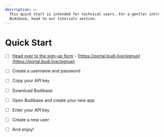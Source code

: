 ```yaml
---
description: >-
  This quick start is intended for technical users. For a gentler intro to
  Budibase, head to our tutorials section.
---
```


# Quick Start

* [ ] [Head over to the sign-up form](https://portal.budi.live/signup) - [https://portal.budi.live/signup](https://portal.budi.live/signup)
* [ ] Create a username and password
* [ ] Copy your API key
* [ ] Download Budibase
* [ ] Open Budibase and create your new app 
* [ ] Enter your API key
* [ ] Create a new user
* [ ] And enjoy!



